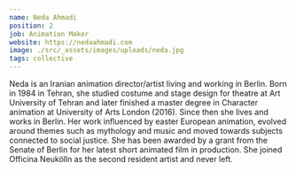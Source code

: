 ```yaml
---
name: Neda Ahmadi
position: 2
job: Animation Maker
website: https://nedaahmadi.com
image: ./src/_assets/images/uploads/neda.jpg
tags: collective
---
```

Neda is an Iranian animation director/artist living and working in Berlin. Born in 1984 in Tehran, she studied costume and stage design for theatre at Art University of Tehran and later finished a master degree in Character animation at University of Arts London (2016). Since then she lives and works in Berlin. Her work influenced by easter European animation, evolved around themes such as mythology and music and moved towards subjects connected to social justice. She has been awarded by a grant from the Senate of Berlin for her latest short animated film in production. She joined Officina Neukölln as the second resident artist and never left.